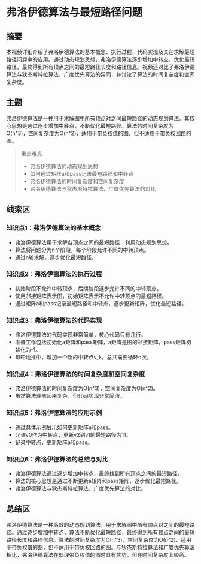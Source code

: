 # 弗洛伊德算法与最短路径问题

## 摘要

本视频详细介绍了弗洛伊德算法的基本概念、执行过程、代码实现及其在求解最短路径问题中的应用。通过动态规划思想，弗洛伊德算法逐步增加中转点，优化最短路径，最终得到所有顶点之间的最短路径长度和路径信息。视频还对比了弗洛伊德算法与狄杰斯特拉算法、广度优先算法的异同，并讨论了算法的时间复杂度和空间复杂度。

## 主题

弗洛伊德算法是一种用于求解图中所有顶点对之间最短路径的动态规划算法。其核心思想是通过逐步增加中转点，不断优化最短路径。算法的时间复杂度为O(n^3)，空间复杂度为O(n^2)，适用于带负权值的图，但不适用于带负权回路的图。

> 重点难点
>
> - 弗洛伊德算法的动态规划思想
> - 如何通过矩阵a和pass记录最短路径和中转点
> - 弗洛伊德算法的时间复杂度和空间复杂度
> - 弗洛伊德算法与狄杰斯特拉算法、广度优先算法的对比

## 线索区

### 知识点1：弗洛伊德算法的基本概念
- 弗洛伊德算法用于求解各顶点之间的最短路径，利用动态规划思想。
- 算法将问题分为n个阶段，每个阶段允许不同的中转顶点。
- 通过n轮求解，逐步优化最短路径。

### 知识点2：弗洛伊德算法的执行过程
- 初始阶段不允许中转顶点，后续阶段逐步允许不同的中转顶点。
- 使用邻接矩阵表示图，初始矩阵表示不允许中转顶点的最短路径。
- 通过矩阵a和pass记录最短路径和中转点，逐步更新矩阵，优化最短路径。

### 知识点3：弗洛伊德算法的代码实现
- 弗洛伊德算法的代码实现非常简单，核心代码只有几行。
- 准备工作包括初始化a矩阵和pass矩阵，a矩阵是图的邻接矩阵，pass矩阵初始化为-1。
- 每轮地推中，增加一个新的中转点v_k，总共需要循环n次。

### 知识点4：弗洛伊德算法的时间复杂度和空间复杂度
- 弗洛伊德算法的时间复杂度为O(n^3)，空间复杂度为O(n^2)。
- 虽然算法理解起来复杂，但代码实现非常简洁。

### 知识点5：弗洛伊德算法的应用示例
- 通过具体示例展示如何更新矩阵a和pass。
- 允许v0作为中转点，更新v2到v1的最短路径为11。
- 记录中转点，更新矩阵a和pass。

### 知识点6：弗洛伊德算法的总结与对比
- 弗洛伊德算法通过逐步增加中转点，最终找到所有顶点之间的最短路径。
- 算法的核心思想是通过不断更新a矩阵和pass矩阵，逐步优化最短路径。
- 弗洛伊德算法与狄杰斯特拉算法、广度优先算法的对比。

## 总结区

弗洛伊德算法是一种高效的动态规划算法，用于求解图中所有顶点对之间的最短路径。通过逐步增加中转点，算法不断优化最短路径，最终得到所有顶点之间的最短路径长度和路径信息。算法的时间复杂度为O(n^3)，空间复杂度为O(n^2)，适用于带负权值的图，但不适用于带负权回路的图。与狄杰斯特拉算法和广度优先算法相比，弗洛伊德算法在处理带负权值的图时具有优势，但在时间复杂度上较高。